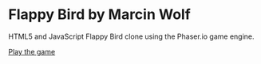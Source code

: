 # Flappy Bird by Marcin Wolf
HTML5 and JavaScript Flappy Bird clone using the Phaser.io game engine.

[Play the game](https://wolflint.github.io/flappybirds/)
